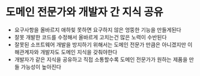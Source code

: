 # 도메인 전문가와 개발자 간 지식 공유

- 요구사항을 올바르지 애하힞 못하면 요구하지 않은 엉뚱한 기능을 만들게된다
- 잘못 개발한 코드를 수정해서 올바르게 고치는건 많은 노력이 수반된다
- 잘못된 소프트웨어 개발을 방지하기 위해서는 도메인 전문가 만큼은 아니겠지만 이해관계자와 개발자도 도메인 지식을 갖춰야한다
- 개발자가 같은 지식을 공유하고 직접 소통할수록 도메인 전문가가 원하는 제품을 만들 가능성이 높아진다
